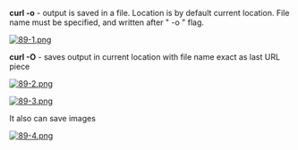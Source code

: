 


  
**curl -o** - output is saved in a file. Location is by default current location. File name must be specified, and written after " -o " flag.  
  
[![89-1.png](89-1.png)](image.png)  
  
**curl -O** - saves output in current location with file name exact as last URL piece  
  
[![89-2.png](89-2.png)](image)  
  
[![89-3.png](89-3.png)](image)  
  
It also can save images   
  
[![89-4.png](89-4.png)](image)  
  
